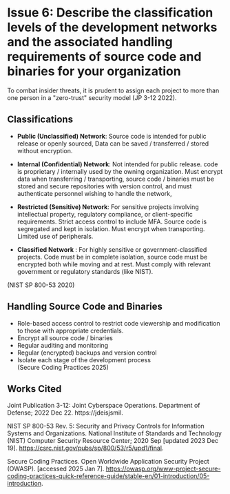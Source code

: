 # Issue 6: Describe the classification levels of the development networks and the associated handling requirements of source code and binaries for your organization

To combat insider threats, it is prudent to assign each project to more than one person in a "zero-trust" security model (JP 3-12 2022).

## Classifications 

- **Public (Unclassified) Network**: Source code is intended for public release or openly sourced, Data can be saved / transferred / stored without encryption.

- **Internal (Confidential) Network**:  Not intended for public release. code is proprietary / internally used by the owning organization. Must encrypt data when transferring / transporting, source code / binaries must be stored and secure repositories with version control, and must authenticate personnel wishing to handle the network,

- **Restricted (Sensitive) Network**: For sensitive projects involving intellectual property, regulatory compliance, or client-specific requirements. Strict access control to include MFA. Source code is segregated and kept in isolation. Must encrypt when transporting. Limited use of peripherals.

- **Classified Network** : For highly sensitive or government-classified projects. Code must be in complete isolation, source code must be encrypted both while moving and at rest. Must comply with relevant government or regulatory standards (like NIST).

(NIST SP 800-53 2020)

 ## Handling Source Code and Binaries
 - Role-based access control to restrict code viewership and modification to those with appropriate credentials.
 - Encrypt all source code / binaries
 - Regular auditing and monitoring
 - Regular (encrypted) backups and version control
 - Isolate each stage of the development process  
(Secure Coding Practices 2025)

## Works Cited
Joint Publication 3-12: Joint Cyberspace Operations. Department of Defense; 2022 Dec 22. https://jdeisjsmil.

NIST SP 800-53 Rev. 5: Security and Privacy Controls for Information Systems and Organizations. National Institute of Standards and Technology (NIST) Computer Security Resource Center; 2020 Sep [updated 2023 Dec 19]. https://csrc.nist.gov/pubs/sp/800/53/r5/upd1/final. 

Secure Coding Practices. Open Worldwide Application Security Project (OWASP). [accessed 2025 Jan 7]. https://owasp.org/www-project-secure-coding-practices-quick-reference-guide/stable-en/01-introduction/05-introduction. 